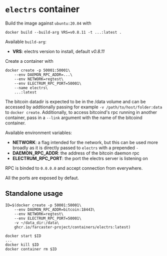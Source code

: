 `electrs` container
===

Build the image against `ubuntu:20.04` with

```
docker build --build-arg VRS=v0.8.11 -t ...:latest .
```

Available `build-arg`:

- **VRS**: electrs version to install, default *v0.8.11*

Create a container with

```
docker create -p 50001:50001\
    --env DAEMON_RPC_ADDR=...\
    --env NETWORK=regtest\
    --env ELECTRUM_RPC_PORT=50001\
	--name electrs\
    ...:latest
```

The bitcoin datadir is expected to be in the /data volume and can be accessed by addtionally passing for example `-v /path/to/host/folder:data` to `docker create`. Additionally, to access bitcoind's rpc running in another container, pass in a `--link` argument with the name of the bitcoind container.

Available environment variables:

- **NETWORK**: a flag intended for the network, but this can be used more broadly as it is directly passed to `electrs` with a prepended `-`
- **DAEMON_RPC_ADDR**: the address of the bitcoin daemon rpc
- **ELECTRUM_RPC_PORT**: the port the electrs server is listening on

RPC is binded to `0.0.0.0` and accept connection from everywhere.

All the ports are exposed by defaut.

## Standalone usage

```
ID=$(docker create -p 50001:50001\
    --env DAEMON_RPC_ADDR=bitcoin:18443\
    --env NETWORK=regtest\
    --env ELECTRUM_RPC_PORT=50001\
    -v ~/data_dir:/data\
    ghcr.io/farcaster-project/containers/electrs:latest)

docker start $ID
...
docker kill $ID
docker container rm $ID
```

